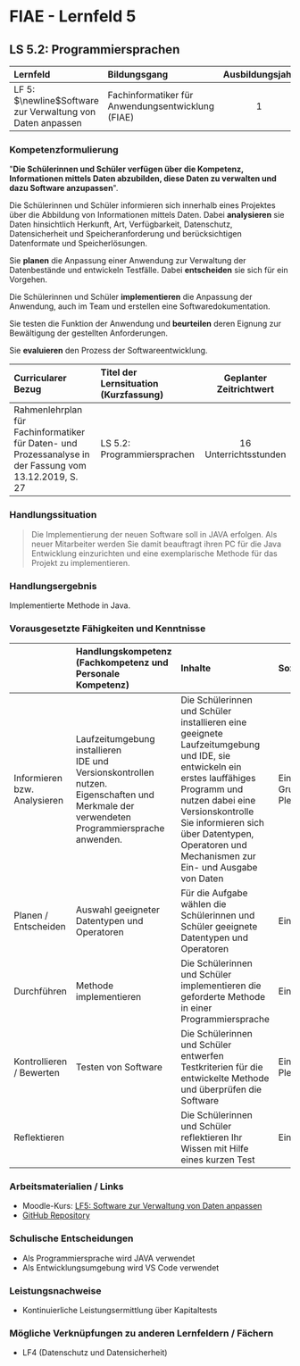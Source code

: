 # FIAE - Lernfeld 5

## LS 5.2: Programmiersprachen

| Lernfeld | Bildungsgang | Ausbildungsjahr |
| :--- | :--- | :---: |
| LF 5:</br>$\newline$Software zur Verwaltung von Daten anpassen | Fachinformatiker für Anwendungsentwicklung (FIAE) | 1 |

### Kompetenzformulierung

"**Die Schülerinnen und Schüler verfügen über die Kompetenz, Informationen mittels
Daten abzubilden, diese Daten zu verwalten und dazu Software anzupassen**".

Die Schülerinnen und Schüler informieren sich innerhalb eines Projektes über die Abbildung
von Informationen mittels Daten. Dabei **analysieren** sie Daten hinsichtlich Herkunft, Art,
Verfügbarkeit, Datenschutz, Datensicherheit und Speicheranforderung und berücksichtigen
Datenformate und Speicherlösungen.

Sie **planen** die Anpassung einer Anwendung zur Verwaltung der Datenbestände und entwickeln Testfälle. Dabei **entscheiden** sie sich für ein Vorgehen.

Die Schülerinnen und Schüler **implementieren** die Anpassung der Anwendung, auch im
Team und erstellen eine Softwaredokumentation.

Sie testen die Funktion der Anwendung und **beurteilen** deren Eignung zur Bewältigung der
gestellten Anforderungen.

Sie **evaluieren** den Prozess der Softwareentwicklung.

| Curricularer Bezug | Titel der Lernsituation (Kurzfassung) | Geplanter Zeitrichtwert |
| :--- | :--- | :---: |
| Rahmenlehrplan für Fachinformatiker für Daten- und Prozessanalyse in der Fassung vom 13.12.2019, S. 27 | LS 5.2: Programmiersprachen | 16 Unterrichtsstunden |

### Handlungssituation

> Die Implementierung der neuen Software soll in JAVA erfolgen. Als neuer Mitarbeiter werden Sie damit beauftragt ihren PC für die Java Entwicklung einzurichten und eine exemplarische Methode für das Projekt zu implementieren.

### Handlungsergebnis

Implementierte Methode in Java.

<div style="page-break-after: always;"></div>

### Vorausgesetzte Fähigkeiten und Kenntnisse

| | Handlungskompetenz</br>(Fachkompetenz und Personale Kompetenz) | Inhalte | Sozialform/Methoden |
| :--- | :--- | :--- | :--- |
| Informieren bzw. Analysieren | Laufzeitumgebung installieren </br> IDE und Versionskontrollen nutzen. </br> Eigenschaften und Merkmale der verwendeten Programmiersprache anwenden.  | Die Schülerinnen und Schüler installieren eine geeignete Laufzeitumgebung und IDE, sie entwickeln ein erstes lauffähiges Programm und nutzen dabei eine Versionskontrolle </br> Sie informieren sich über Datentypen, Operatoren und Mechanismen zur Ein- und Ausgabe von Daten | Einzelarbeit </br> Gruppenarbeit </br> Plenum
| Planen / Entscheiden | Auswahl geeigneter Datentypen und Operatoren | Für die Aufgabe wählen die Schülerinnen und Schüler geeignete Datentypen und Operatoren | Einzelarbeit |
| Durchführen | Methode implementieren | Die Schülerinnen und Schüler implementieren die geforderte Methode in einer Programmiersprache | Einzelarbeit |
| Kontrollieren / Bewerten | Testen von Software  | Die Schülerinnen und Schüler entwerfen Testkriterien für die entwickelte Methode und überprüfen die Software  | Einzelarbeit </br> Plenum |
| Reflektieren |  | Die Schülerinnen und Schüler reflektieren Ihr Wissen mit Hilfe eines kurzen Test | Einzelarbeit |

### Arbeitsmaterialien / Links

- Moodle-Kurs: [LF5: Software zur Verwaltung von Daten anpassen](https://moodle.mm-bbs.de/moodle/course/view.php?id=3258)
- [GitHub Repository](https://github.com/jtuttas/lf5)

### Schulische Entscheidungen

- Als Programmiersprache wird JAVA verwendet
- Als Entwicklungsumgebung wird VS Code verwendet

<div style="page-break-after: always;"></div>

### Leistungsnachweise

- Kontinuierliche Leistungsermittlung über Kapitaltests

### Mögliche Verknüpfungen zu anderen Lernfeldern / Fächern

- LF4 (Datenschutz und Datensicherheit)
